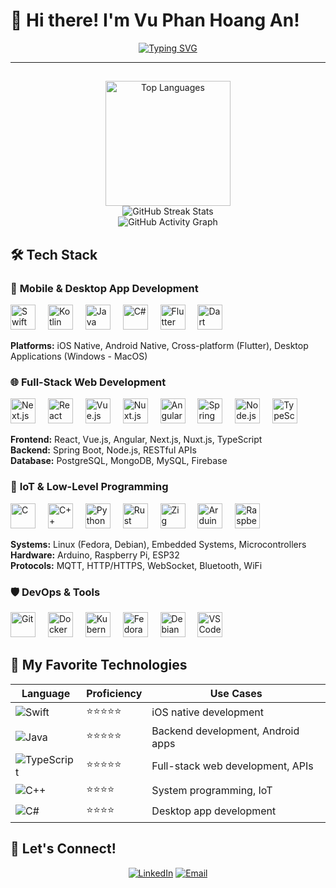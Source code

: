 # 👋 Hi there! I'm Vu Phan Hoang An!

<div align="center">
  
  [![Typing SVG](https://readme-typing-svg.herokuapp.com?font=Fira+Code&weight=500&size=24&pause=1000&color=70A5FD&center=true&vCenter=true&width=600&lines=Computer+Science+Student;Mobile+%26+Software+Developer;Full-Stack+Web+Developer;IoT+%26+Low-Level+Programming+Enthusiast)](https://git.io/typing-svg)
  
</div>

---
##

<div align="center">
  <img src="https://github-readme-stats.vercel.app/api/top-langs?username=martellev&locale=en&hide_title=false&layout=compact&card_width=320&langs_count=8&theme=tokyonight&hide_border=false&border_radius=10" height="200" alt="Top Languages">
</div>

<div align="center">
  <img src="https://github-readme-streak-stats.herokuapp.com/?user=martellev&theme=tokyonight&hide_border=false&border_radius=10" alt="GitHub Streak Stats">
</div>

<div align="center">
  <img src="https://github-readme-activity-graph.vercel.app/graph?username=martellev&theme=tokyo-night&hide_border=true&border_radius=10" alt="GitHub Activity Graph">
</div>


## 🛠️ Tech Stack

### 📱 **Mobile & Desktop App Development**
<div align="left">
  <img src="https://cdn.jsdelivr.net/gh/devicons/devicon/icons/swift/swift-original.svg" height="40" alt="Swift" title="Swift">
  <img width="12">
  <img src="https://cdn.jsdelivr.net/gh/devicons/devicon/icons/kotlin/kotlin-original.svg" height="40" alt="Kotlin" title="Kotlin">
  <img width="12">
  <img src="https://cdn.jsdelivr.net/gh/devicons/devicon/icons/java/java-original.svg" height="40" alt="Java" title="Java">
  <img width="12">
  <img src="https://cdn.jsdelivr.net/gh/devicons/devicon/icons/csharp/csharp-original.svg" height="40" alt="C#" title="C#">
  <img width="12">
  <img src="https://cdn.jsdelivr.net/gh/devicons/devicon/icons/flutter/flutter-original.svg" height="40" alt="Flutter" title="Flutter">
  <img width="12">
  <img src="https://cdn.jsdelivr.net/gh/devicons/devicon/icons/dart/dart-original.svg" height="40" alt="Dart" title="Dart">
</div>

**Platforms:** iOS Native, Android Native, Cross-platform (Flutter), Desktop Applications (Windows - MacOS)

### 🌐 **Full-Stack Web Development**
<div align="left">
  <img src="https://cdn.jsdelivr.net/gh/devicons/devicon/icons/nextjs/nextjs-original.svg" height="40" alt="Next.js" title="Next.js">
  <img width="12">
  <img src="https://cdn.jsdelivr.net/gh/devicons/devicon/icons/react/react-original.svg" height="40" alt="React" title="React">
  <img width="12">
  <img src="https://cdn.jsdelivr.net/gh/devicons/devicon/icons/vuejs/vuejs-original.svg" height="40" alt="Vue.js" title="Vue.js">
  <img width="12">
  <img src="https://cdn.jsdelivr.net/gh/devicons/devicon/icons/nuxtjs/nuxtjs-original.svg" height="40" alt="Nuxt.js" title="Nuxt.js">
  <img width="12">
  <img src="https://cdn.jsdelivr.net/gh/devicons/devicon/icons/angular/angular-original.svg" height="40" alt="Angular" title="Angular">
  <img width="12">
  <img src="https://cdn.jsdelivr.net/gh/devicons/devicon/icons/spring/spring-original.svg" height="40" alt="Spring" title="Spring">
  <img width="12">
  <img src="https://cdn.jsdelivr.net/gh/devicons/devicon/icons/nodejs/nodejs-original.svg" height="40" alt="Node.js" title="Node.js">
  <img width="12">
  <img src="https://cdn.jsdelivr.net/gh/devicons/devicon/icons/typescript/typescript-original.svg" height="40" alt="TypeScript" title="TypeScript">
</div>

**Frontend:** React, Vue.js, Angular, Next.js, Nuxt.js, TypeScript  
**Backend:** Spring Boot, Node.js, RESTful APIs  
**Database:** PostgreSQL, MongoDB, MySQL, Firebase

### 🔧 **IoT & Low-Level Programming**
<div align="left">
  <img src="https://cdn.jsdelivr.net/gh/devicons/devicon/icons/c/c-original.svg" height="40" alt="C" title="C">
  <img width="12">
  <img src="https://cdn.jsdelivr.net/gh/devicons/devicon/icons/cplusplus/cplusplus-original.svg" height="40" alt="C++" title="C++">
  <img width="12">
  <img src="https://cdn.jsdelivr.net/gh/devicons/devicon/icons/python/python-original.svg" height="40" alt="Python" title="Python">
  <img width="12">
  <img src="https://cdn.jsdelivr.net/gh/devicons/devicon/icons/rust/rust-original.svg" height="40" alt="Rust" title="Rust">
  <img width="12">
  <img src="https://cdn.jsdelivr.net/gh/devicons/devicon/icons/zig/zig-original.svg" height="40" alt="Zig" title="Zig">
  <img width="12">
  <img src="https://cdn.jsdelivr.net/gh/devicons/devicon/icons/arduino/arduino-original.svg" height="40" alt="Arduino" title="Arduino">
  <img width="12">
  <img src="https://cdn.jsdelivr.net/gh/devicons/devicon/icons/raspberrypi/raspberrypi-original.svg" height="40" alt="Raspberry Pi" title="Raspberry Pi">
</div>

**Systems:** Linux (Fedora, Debian), Embedded Systems, Microcontrollers  
**Hardware:** Arduino, Raspberry Pi, ESP32  
**Protocols:** MQTT, HTTP/HTTPS, WebSocket, Bluetooth, WiFi

### 🛡️ **DevOps & Tools**
<div align="left">
  <img src="https://cdn.jsdelivr.net/gh/devicons/devicon/icons/git/git-original.svg" height="40" alt="Git" title="Git">
  <img width="12">
  <img src="https://cdn.jsdelivr.net/gh/devicons/devicon/icons/docker/docker-original.svg" height="40" alt="Docker" title="Docker">
  <img width="12">
  <img src="https://cdn.jsdelivr.net/gh/devicons/devicon/icons/kubernetes/kubernetes-plain.svg" height="40" alt="Kubernetes" title="Kubernetes">
  <img width="12">
  <img src="https://cdn.jsdelivr.net/gh/devicons/devicon/icons/fedora/fedora-original.svg" height="40" alt="Fedora" title="Fedora">
  <img width="12">
  <img src="https://cdn.jsdelivr.net/gh/devicons/devicon/icons/debian/debian-original.svg" height="40" alt="Debian" title="Debian">
  <img width="12">
  <img src="https://cdn.jsdelivr.net/gh/devicons/devicon/icons/vscode/vscode-original.svg" height="40" alt="VS Code" title="VS Code">
</div>


## 🌟 My Favorite Technologies

<div align="center">

| **Language** | **Proficiency** | **Use Cases** |
|--------------|-----------------|---------------|
| ![Swift](https://img.shields.io/badge/Swift-FA7343?style=for-the-badge&logo=swift&logoColor=white) | ⭐⭐⭐⭐⭐ | iOS native development |
| ![Java](https://img.shields.io/badge/Java-ED8B00?style=for-the-badge&logo=java&logoColor=white) | ⭐⭐⭐⭐⭐ | Backend development, Android apps |
| ![TypeScript](https://img.shields.io/badge/TypeScript-007ACC?style=for-the-badge&logo=typescript&logoColor=white) | ⭐⭐⭐⭐⭐ | Full-stack web development, APIs |
| ![C++](https://img.shields.io/badge/C++-00599C?style=for-the-badge&logo=c%2B%2B&logoColor=white) | ⭐⭐⭐⭐ | System programming, IoT |
| ![C#](https://img.shields.io/badge/C%23-239120?style=for-the-badge&logo=c-sharp&logoColor=white) | ⭐⭐⭐⭐ | Desktop app development |

</div>


## 🤝 Let's Connect!

<div align="center">

[![LinkedIn](https://img.shields.io/badge/LinkedIn-0077B5?style=for-the-badge&logo=linkedin&logoColor=white)](https://www.linkedin.com/in/phan-hoang-an-vu-475b1b312/)
[![Email](https://img.shields.io/badge/Email-D14836?style=for-the-badge&logo=gmail&logoColor=white)](mailto:vuphanhoangan2005@gmail.com)

</div>
